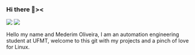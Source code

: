 ### Hi there 👋><
<a href="https://tenor.com/view/meme-anime-jojos-jojo-bizarre-gif-18202893"><img src="https://tenor.com/view/meme-anime-jojos-jojo-bizarre-gif-18202893.gif"></a>
<a href="https://gifs.alphacoders.com/gifs/view/35697"><img src="https://giffiles.alphacoders.com/356/35697.gif"></a>

Hello my name and Mederim Oliveira, I am an automation engineering 
student at UFMT, welcome to this git with my projects and a pinch of 
love for Linux.
